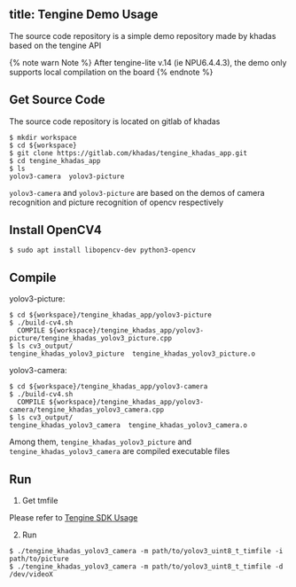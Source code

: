 title: Tengine Demo Usage
---

The source code repository is a simple demo repository made by khadas based on the tengine API

{% note warn Note %}
After tengine-lite v.14 (ie NPU6.4.4.3), the demo only supports local compilation on the board
{% endnote %}


## Get Source Code

The source code repository is located on gitlab of khadas

```shell
$ mkdir workspace
$ cd ${workspace}
$ git clone https://gitlab.com/khadas/tengine_khadas_app.git
$ cd tengine_khadas_app
$ ls
yolov3-camera  yolov3-picture
```

`yolov3-camera` and `yolov3-picture` are based on the demos of camera recognition and picture recognition of opencv respectively

## Install OpenCV4

```shell
$ sudo apt install libopencv-dev python3-opencv 
```

## Compile

yolov3-picture:

```shell
$ cd ${workspace}/tengine_khadas_app/yolov3-picture
$ ./build-cv4.sh
  COMPILE ${workspace}/tengine_khadas_app/yolov3-picture/tengine_khadas_yolov3_picture.cpp
$ ls cv3_output/
tengine_khadas_yolov3_picture  tengine_khadas_yolov3_picture.o
```

yolov3-camera:

```shell
$ cd ${workspace}/tengine_khadas_app/yolov3-camera
$ ./build-cv4.sh
  COMPILE ${workspace}/tengine_khadas_app/yolov3-camera/tengine_khadas_yolov3_camera.cpp
$ ls cv3_output/
tengine_khadas_yolov3_camera  tengine_khadas_yolov3_camera.o
```

Among them, `tengine_khadas_yolov3_picture` and `tengine_khadas_yolov3_camera` are compiled executable files

## Run

1. Get tmfile

Please refer to [Tengine SDK Usage](TengineSDK.html)


2. Run

```shell
$ ./tengine_khadas_yolov3_camera -m path/to/yolov3_uint8_t_timfile -i path/to/picture
$ ./tengine_khadas_yolov3_camera -m path/to/yolov3_uint8_t_timfile -d /dev/videoX
```



















